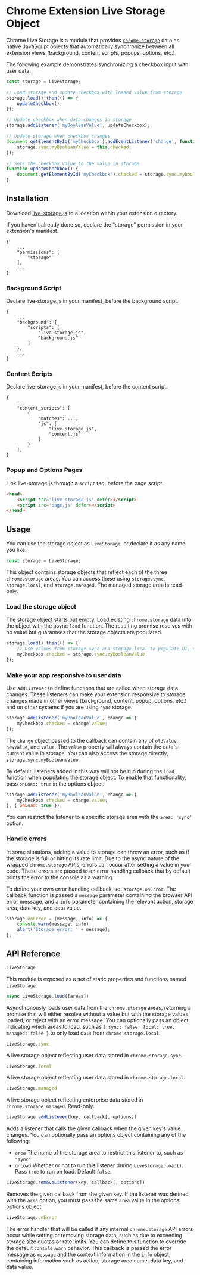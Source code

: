 # Chrome Extension Live Storage Object

Chrome Live Storage is a module that provides [`chrome.storage`](https://developer.chrome.com/apps/storage) data as native JavaScript objects that automatically synchronize between all extension views (background, content scripts, popups, options, etc.).

The following example demonstrates synchronizing a checkbox input with user data.

```javascript
const storage = LiveStorage;

// Load storage and update checkbox with loaded value from storage
storage.load().then(() => {
    updateCheckbox();
});

// Update checkbox when data changes in storage
storage.addListener('myBooleanValue', updateCheckbox);

// Update storage when checkbox changes
document.getElementById('myCheckbox').addEventListener('change', function() {
    storage.sync.myBooleanValue = this.checked;
});

// Sets the checkbox value to the value in storage
function updateCheckbox() {
    document.getElementById('myCheckbox').checked = storage.sync.myBooleanValue;
}
```

## Installation

Download [live-storage.js](live-storage.js) to a location within your extension directory.

If you haven't already done so, declare the "storage" permission in your extension's manifest.

```
{
    ...
    "permissions": [
        "storage"
    ],
    ...
}
```

### Background Script

Declare live-storage.js in your manifest, before the background script.

```
{
    ...
    "background": {
        "scripts": [
            "live-storage.js",
            "background.js"
        ]
    },
    ...
}
```

### Content Scripts

Declare live-storage.js in your manifest, before the content script.

```
{
    ...
    "content_scripts": [
        {
            "matches": ...,
            "js": [
                "live-storage.js",
                "content.js"
            ]
        }
    ],
}
```

### Popup and Options Pages

Link live-storage.js through a `script` tag, before the page script.

```html
<head>
    <script src='live-storage.js' defer></script>
    <script src='page.js' defer></script>
</head>
```

## Usage

You can use the storage object as `LiveStorage`, or declare it as any name you like.

```javascript
const storage = LiveStorage;
```

This object contains storage objects that reflect each of the three `chrome.storage` areas. You can access these using `storage.sync`, `storage.local`, and `storage.managed`. The managed storage area is read-only.

### Load the storage object

The storage object starts out empty. Load existing `chrome.storage` data into the object with the async `load` function. The resulting promise resolves with no value but guarantees that the storage objects are populated.

```javascript
storage.load().then(() => {
    // Use values from storage.sync and storage.local to populate UI, etc.
    myCheckbox.checked = storage.sync.myBooleanValue;
});
```

### Make your app responsive to user data

Use `addListener` to define functions that are called when storage data changes. These listeners can make your extension responsive to storage changes made in other views (background, content, popup, options, etc.) and on other systems if you are using `sync` storage.

```javascript
storage.addListener('myBooleanValue', change => {
    myCheckbox.checked = change.value;
});
```

The `change` object passed to the callback can contain any of `oldValue`, `newValue`, and `value`. The `value` property will always contain the data's current value in storage. You can also access the storage directly, `storage.sync.myBooleanValue`.

By default, listeners added in this way will not be run during the `load` function when populating the storage object. To enable that functionality, pass `onLoad: true` in the options object.

```javascript
storage.addListener('myBooleanValue', change => {
    myCheckbox.checked = change.value;
}, { onLoad: true });
```

You can restrict the listener to a specific storage area with the `area: 'sync'` option.

### Handle errors

In some situations, adding a value to storage can throw an error, such as if the storage is full or hitting its rate limit. Due to the async nature of the wrapped `chrome.storage` APIs, errors can occur after setting a value in your code. These errors are passed to an error handling callback that by default prints the error to the console as a warning.

To define your own error handling callback, set `storage.onError`. The callback function is passed a `message` parameter containing the browser API error message, and a `info` parameter containing the relevant action, storage area, data key, and data value.

```javascript
storage.onError = (message, info) => {
    console.warn(message, info);
    alert('Storage error: ' + message);
};
```

## API Reference

```javascript
LiveStorage
```

This module is exposed as a set of static properties and functions named `LiveStorage`.

```javascript
async LiveStorage.load([areas])
```

Asynchronously loads user data from the `chrome.storage` areas, returning a promise that will either resolve without a value but with the storage values loaded, or reject with an error message. You can optionally pass an object indicating which areas to load, such as `{ sync: false, local: true, managed: false }` to only load data from `chrome.storage.local`.

```javascript
LiveStorage.sync
```

A live storage object reflecting user data stored in `chrome.storage.sync`.

```javascript
LiveStorage.local
```

A live storage object reflecting user data stored in `chrome.storage.local`.

```javascript
LiveStorage.managed
```

A live storage object reflecting enterprise data stored in `chrome.storage.managed`. Read-only.

```javascript
LiveStorage.addListener(key, callback[, options])
```

Adds a listener that calls the given callback when the given key's value changes. You can optionally pass an options object containing any of the following:
 * `area` The name of the storage area to restrict this listener to, such as `"sync"`.
 * `onLoad` Whether or not to run this listener during `LiveStorage.load()`. Pass `true` to run on load. Default `false`.

```javascript
LiveStorage.removeListener(key, callback[, options])
```

Removes the given callback from the given key. If the listener was defined with the `area` option, you must pass the same `area` value in the optional options object.

```javascript
LiveStorage.onError
```

The error handler that will be called if any internal `chrome.storage` API errors occur while setting or removing storage data, such as due to exceeding storage size quotas or rate limits. You can define this function to override the default `console.warn` behavior. This callback is passed the error message as `message` and the context information in the `info` object, containing information such as action, storage area name, data key, and data value.